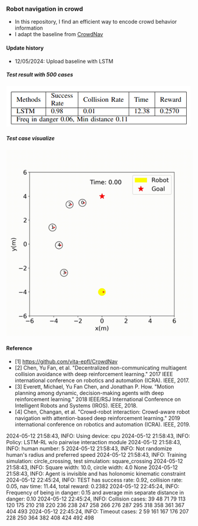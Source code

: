 ### Robot navigation in crowd
* In this repository, I find an efficient way to encode crowd behavior information
* I adapt the baseline from [CrowdNav](https://github.com/vita-epfl/CrowdNav)

#### Update history
* 12/05/2024: Upload baseline with LSTM
##### Test result with 500 cases
![alt text](https://github.com/phuongboi/CrowdNav_LstmAtt/blob/main/crowd_nav/data/output_lstm/lstm_table.png)

##### Test case visualize
![alt text](https://github.com/phuongboi/CrowdNav_LstmAtt/blob/main/crowd_nav/data/output_lstm/lstm.gif)

#### Reference
* [1] https://github.com/vita-epfl/CrowdNav
* [2] Chen, Yu Fan, et al. "Decentralized non-communicating multiagent collision avoidance with deep reinforcement learning." 2017 IEEE international conference on robotics and automation (ICRA). IEEE, 2017.
* [3] Everett, Michael, Yu Fan Chen, and Jonathan P. How. "Motion planning among dynamic, decision-making agents with deep reinforcement learning." 2018 IEEE/RSJ International Conference on Intelligent Robots and Systems (IROS). IEEE, 2018.
* [4] Chen, Changan, et al. "Crowd-robot interaction: Crowd-aware robot navigation with attention-based deep reinforcement learning." 2019 international conference on robotics and automation (ICRA). IEEE, 2019.

2024-05-12 21:58:43, INFO: Using device: cpu
2024-05-12 21:58:43, INFO: Policy: LSTM-RL w/o pairwise interaction module
2024-05-12 21:58:43, INFO: human number: 5
2024-05-12 21:58:43, INFO: Not randomize human's radius and preferred speed
2024-05-12 21:58:43, INFO: Training simulation: circle_crossing, test simulation: square_crossing
2024-05-12 21:58:43, INFO: Square width: 10.0, circle width: 4.0
None
2024-05-12 21:58:43, INFO: Agent is invisible and has holonomic kinematic constraint
2024-05-12 22:45:24, INFO: TEST  has success rate: 0.92, collision rate: 0.05, nav time: 11.44, total reward: 0.2382
2024-05-12 22:45:24, INFO: Frequency of being in danger: 0.15 and average min separate distance in danger: 0.10
2024-05-12 22:45:24, INFO: Collision cases: 39 48 71 79 113 120 175 210 218 220 236 238 247 258 266 276 287 295 318 358 361 367 404 493
2024-05-12 22:45:24, INFO: Timeout cases: 2 59 161 167 176 207 228 250 364 382 408 424 492 498

